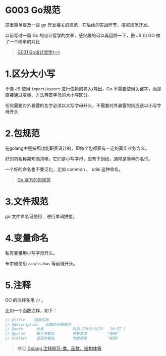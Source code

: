 # G003 Go规范

这里简单提及一些 go 开发相关的规范，在后续的实战环节，按照规范开发。

以前写过一篇 Go 的设计哲学的文章，感兴趣的可以再回顾一下，把 JS 和 GO 做了一个简单的对比

> [G001 Go设计哲学(一)](https://mp.weixin.qq.com/s?__biz=MzkzMDI0NTQyMQ==&mid=2247484401&idx=1&sn=ded467baced09fe9adbf82c33d7940e2&chksm=c27c7db3f50bf4a5ec7957016fc1010daa1c614bee3dafbacbdc7a4fd5d50d16d5dd53bef9b6&token=1159170937&lang=zh_CN#rd)

# 1.区分大小写

不像 JS 使用 `import/export` 进行依赖的导入/导出，Go 不需要使用关键字，而是直接通过变量、方法等首字母的大小写区分。

任何需要对外暴露的名字必须以大写字母开头，不需要对外暴露的则应该以小写字母开头

# 2.包规范

在golang中是按照功能职责设计的，即每个包都要有一定的真实业务含义。

好的包名称简短而清晰。它们是小写字母，没有下划线，通常是简单的名词。

一个好的命名也不要泛化，比如 common 、 utils 这种命名。

> [Go 官方的包规范](https://go.dev/blog/package-names)

# 3.文件规范

go 文件命名可使用 `_` 进行单词拼接。

# 4.变量命名

私有变量用小写字母开头。

布尔值使用 `can/is/has` 等前缀开头。

# 5.注释

GO 的注释多用 `//` 。

比如一个函数注释，如下：

```go
// @title    函数名称
// @description   函数的详细描述
// @auth      作者             时间（2019/6/18   10:57 ）
// @param     输入参数名        参数类型         "解释"
// @return    返回参数名        参数类型         "解释"
```

> 参见 [Golang 注释规范-类、函数、结构体等](https://learnku.com/articles/41344)


